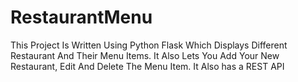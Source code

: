 # RestaurantMenu
This Project Is Written Using Python Flask Which Displays Different Restaurant And Their Menu Items. It Also Lets You Add Your New Restaurant, Edit And Delete The Menu Item. It Also has a REST API

